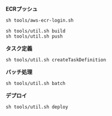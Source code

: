 **ECRプッシュ**
```
sh tools/aws-ecr-login.sh

sh tools/util.sh build
sh tools/util.sh push
```

**タスク定義**
```
sh tools/util.sh createTaskDefinition
```

**バッチ処理**
```
sh tools/util.sh batch
```


**デプロイ**
```
sh tools/util.sh deploy
```
